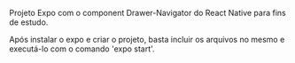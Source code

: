 Projeto Expo com o component Drawer-Navigator do React Native para fins de estudo.

Após instalar o expo e criar o projeto, basta incluir os arquivos no mesmo e executá-lo com o comando 'expo start'.
